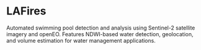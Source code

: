 # LAFires
Automated swimming pool detection and analysis using Sentinel-2 satellite imagery and openEO. Features NDWI-based water detection, geolocation, and volume estimation for water management applications.
